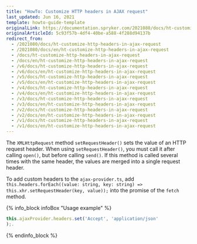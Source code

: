 ```yaml
---
title: "HowTo: Customize HTTP headers in AJAX request"
last_updated: Jun 16, 2021
template: howto-guide-template
originalLink: https://documentation.spryker.com/2021080/docs/ht-customize-http-headers-in-ajax-request
originalArticleId: 5c93f57b-4df4-40be-a588-4f288d94137b
redirect_from:
  - /2021080/docs/ht-customize-http-headers-in-ajax-request
  - /2021080/docs/en/ht-customize-http-headers-in-ajax-request
  - /docs/ht-customize-http-headers-in-ajax-request
  - /docs/en/ht-customize-http-headers-in-ajax-request
  - /v6/docs/ht-customize-http-headers-in-ajax-request
  - /v6/docs/en/ht-customize-http-headers-in-ajax-request
  - /v5/docs/ht-customize-http-headers-in-ajax-request
  - /v5/docs/en/ht-customize-http-headers-in-ajax-request
  - /v4/docs/ht-customize-http-headers-in-ajax-request
  - /v4/docs/en/ht-customize-http-headers-in-ajax-request
  - /v3/docs/ht-customize-http-headers-in-ajax-request
  - /v3/docs/en/ht-customize-http-headers-in-ajax-request
  - /v2/docs/ht-customize-http-headers-in-ajax-request
  - /v2/docs/en/ht-customize-http-headers-in-ajax-request
  - /v1/docs/ht-customize-http-headers-in-ajax-request
  - /v1/docs/en/ht-customize-http-headers-in-ajax-request
---
```


The `XMLHttpRequest` method `setRequestHeader()` sets the value of an HTTP request header. When using `setRequestHeader()`, you must call it after calling `open()`, but before calling `send()`. If this method is called several times with the same header, the values are merged into a single request header.

To add custom headers to the `ajax-provider.ts`, add `this.headers.forEach((value: string, key: string) => this.xhr.setRequestHeader(key, value));` into the promise of the `fetch` method.

{% info_block infoBox "Usage example" %}

```ts
this.ajaxProvider.headers.set('Accept', 'application/json'
);.
```

{% endinfo_block %}
